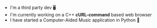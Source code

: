 - I'm a third party dev 🖥️
- I'm currently working on a C++ **cURL-command** based web browser 
- I have started a Computer-Aided Music application in Python 🎵
